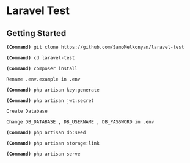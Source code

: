 <h1>Laravel Test</h1>
<h2>Getting Started</h2>
<pre><code><b>(Command)</b> git clone https://github.com/SamoMelkonyan/laravel-test</code></pre>
<pre><code><b>(Command)</b> cd laravel-test</code></pre>
<pre><code><b>(Command)</b> composer install</code></pre>
<pre><code>Rename .env.example in .env</code></pre>
<pre><code><b>(Command)</b> php artisan key:generate</code></pre>
<pre><code><b>(Command)</b> php artisan jwt:secret</code></pre>
<pre><code>Create Database</code></pre>
<pre><code>Change DB_DATABASE , DB_USERNAME , DB_PASSWORD in .env</code></pre>
<pre><code><b>(Command)</b> php artisan db:seed</code></pre>
<pre><code><b>(Command)</b> php artisan storage:link</code></pre>
<pre><code><b>(Command)</b> php artisan serve</code></pre>

